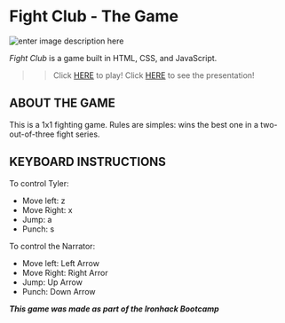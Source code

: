 ﻿# Fight Club - The Game

![enter image description here](https://64.media.tumblr.com/b379b5e087f0d6a5dd5b5833cbe9431b/tumblr_nok6s7zCOv1uq29vio1_1280.png)

_Fight Club_ is a game built in HTML, CSS, and JavaScript.
>> Click [HERE](https://sincopeiro.github.io/fight-club-game/) to play!
>> Click [HERE](https://docs.google.com/presentation/d/19b-K_Yx2545yr4-TesKIS4P_hGKwONP23gXfEZA2xkY/edit?usp=sharing) to see the presentation!


## ABOUT THE GAME

This is a 1x1 fighting game. Rules are simples: wins the best one in a two-out-of-three fight series.

## KEYBOARD INSTRUCTIONS

To control Tyler:
- Move left: z
- Move Right: x
- Jump: a
- Punch: s

To control the Narrator: 
- Move left: Left Arrow
- Move Right: Right Arror
- Jump: Up Arrow
- Punch: Down Arrow

**_This game was made as part of the Ironhack Bootcamp_**
